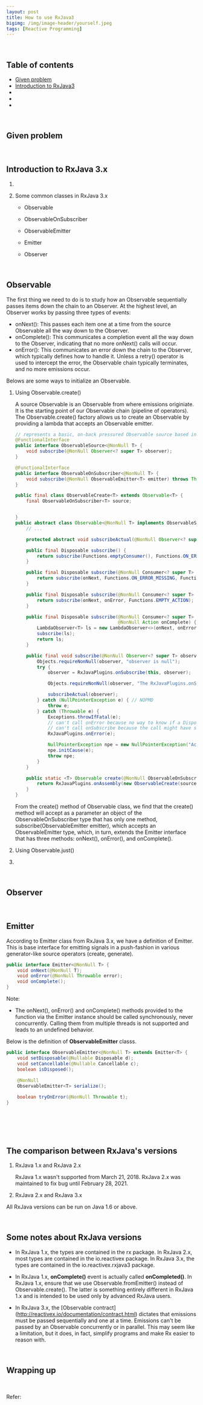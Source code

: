 ```yaml
---
layout: post
title: How to use RxJava3
bigimg: /img/image-header/yourself.jpeg
tags: [Reactive Programming]
---
```





<br>

## Table of contents
- [Given problem]()
- [Introduction to RxJava3]()
- []()
- []()
- []()


<br>

## Given problem






<br>

## Introduction to RxJava 3.x

1. 



2. Some common classes in RxJava 3.x

    - Observable


    - ObservableOnSubscriber


    - ObservableEmitter


    - Emitter


    - Observer


<br>

## Observable

The first thing we need to do is to study how an Observable sequentially passes items down the chain to an Observer. At the highest level, an Observer works by passing three types of events:
- onNext(): This passes each item one at a time from the source Observable all the way down to the Observer.
- onComplete(): This communicates a completion event all the way down to the Observer, indicating that no more onNext() calls will occur.
- onError(): This communicates an error down the chain to the Observer, which typically defines how to handle it. Unless a retry() operator is used to intercept the error, the Observable chain typically terminates, and no more emissions occur.

Belows are some ways to initialize an Observable.
1. Using Observable.create()

    A source Observable is an Observable from where emissions originiate. It is the starting point of our Observable chain (pipeline of operators). The Observable.create() factory allows us to create an Observable by providing a lambda that accepts an Observable emitter.

    ```java
    // represents a basic, on-back pressured Observable source based interface, consumable via an Observer
    @FunctionalInterface
    public interface ObservableSource<@NonNull T> {
        void subscribe(@NonNull Observer<? super T> observer);
    }

    @FunctionalInterface
    public interface ObservableOnSubscriber<@NonNull T> {
        void subscribe(@NonNull ObservableEmitter<T> emitter) throws Throwable;
    }

    public final class ObservableCreate<T> extends Observable<T> {
        final ObservableOnSubscriber<T> source;


    }
    public abstract class Observable<@NonNull T> implements ObservableSource<T> {
        // ...

        protected abstract void subscribeActual(@NonNull Observer<? super T> observer);

        public final Disposable subscribe() {
            return subscribe(Functions.emptyConsumer(), Functions.ON_ERROR_MISSING, Functions.EMPTY_ACTION);
        }

        public final Disposable subscribe(@NonNull Consumer<? super T> onNext) {
            return subscribe(onNext, Functions.ON_ERROR_MISSING, Functions.EMPTY_ACTION);
        }

        public final Disposable subscribe(@NonNull Consumer<? super T> onNext, @NonNull Consumer<? super Throwable> onError) {
            return subscribe(onNext, onError, Functions.EMPTY_ACTION);
        }

        public final Disposable subscribe(@NonNull Consumer<? super T> onNext, @NonNull Consumer<? super Throwable> onError,
                                          @NonNull Action onComplete) {
            LambdaObserver<T> ls = new LambdaObserver<>(onNext, onError, onComplete, Functions.emptyConsumer());
            subscribe(ls);
            return ls;
        }

        public final void subscribe(@NonNull Observer<? super T> observer) {
            Objects.requireNonNull(observer, "observer is null");
            try {
                observer = RxJavaPlugins.onSubscribe(this, observer);

                Objects.requireNonNull(observer, "The RxJavaPlugins.onSubscribe hook returned a null Observer. Please change the handler provided to RxJavaPlugins.setOnObservableSubscribe for invalid null returns. Further reading: https://github.com/ReactiveX/RxJava/wiki/Plugins");

                subscribeActual(observer);
            } catch (NullPointerException e) { // NOPMD
                throw e;
            } catch (Throwable e) {
                Exceptions.throwIfFatal(e);
                // can't call onError because no way to know if a Disposable has been set or not
                // can't call onSubscribe because the call might have set a Subscription already
                RxJavaPlugins.onError(e);

                NullPointerException npe = new NullPointerException("Actually not, but can't throw other exceptions due to RS");
                npe.initCause(e);
                throw npe;
            }
        }

        public static <T> Observable create(@NonNull ObservableOnSubscriber<T> source) {
            return RxJavaPlugins.onAssembly(new ObservableCreate(source));
        }
    }
    ```

    From the create() method of Observable class, we find that the create() method will accept as a parameter an object of the ObservableOnSubscriber type that has only one method, subscribe(ObservableEmitter emitter), which accepts an ObservableEmitter type, which, in turn, extends the Emitter interface that has three methods: onNext(), onError(), and onComplete().

2. Using Observable.just()


3. 


<br>

## Observer





<br>

## Emitter

According to Emitter class from RxJava 3.x, we have a definition of Emitter. This is base interface for emitting signals in a push-fashion in various generator-like source operators (create, generate).


```java
public interface Emitter<@NonNull T> {
    void onNext(@NonNull T);
    void onError(@NonNull Throwable error);
    void onComplete();
}
```

Note:
- The onNext(), onError() and onComplete() methods provided to the function via the Emitter instance should be called synchronously, never concurrently. Calling them from multiple threads is not supported and leads to an undefined behavior.

Below is the definition of **ObservableEmitter** classs.

```java
public interface ObservableEmitter<@NonNull T> extends Emitter<T> {
    void setDisposable(@Nullable Disposable d);
    void setCancellable(@Nullable Cancellable c);
    boolean isDisposed();
    
    @NonNull
    ObservableEmitter<T> serialize();

    boolean tryOnError(@NonNull Throwable t);
}
```

<br>

## 







<br>

## The comparison between RxJava's versions

1. RxJava 1.x and RxJava 2.x

    RxJava 1.x wasn't supported from March 21, 2018. RxJava 2.x was maintained to fix bug until February 28, 2021.


2. RxJava 2.x and RxJava 3.x



All RxJava versions can be run on Java 1.6 or above.

<br>

## Some notes about RxJava versions

- In RxJava 1.x, the types are contained in the rx package. In RxJava 2.x, most types are contained in the io.reactivex package. In RxJava 3.x, the types are contained in the io.reactivex.rxjava3 package.

- In RxJava 1.x, **onComplete()** event is actually called **onCompleted()**. In RxJava 1.x, ensure that we use Observable.fromEmitter() instead of Observable.create(). The latter is something entirely different in RxJava 1.x and is intended to be used only by advanced RxJava users.

- In RxJava 3.x, the [Observable contract] (http://reactivex.io/documentation/contract.html) dictates that emissions must be passed sequentially and one at a time. Emissions can't be passed by an Observable concurrently or in parallel. This may seem like a limitation, but it does, in fact, simplify programs and make Rx easier to reason with.

<br>

## Wrapping up




<br>

Refer:

[]()

[]()

[]()

[]()

[]()